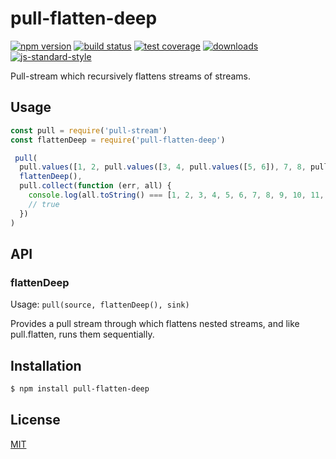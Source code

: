# pull-flatten-deep
[![npm version][2]][3] [![build status][4]][5] [![test coverage][6]][7]
[![downloads][8]][9] [![js-standard-style][10]][11]

Pull-stream which recursively flattens streams of streams.

## Usage
```js
const pull = require('pull-stream')
const flattenDeep = require('pull-flatten-deep')

 pull(
  pull.values([1, 2, pull.values([3, 4, pull.values([5, 6]), 7, 8, pull.values([9, 10, pull.values([11, 12])])])]),
  flattenDeep(),
  pull.collect(function (err, all) {
    console.log(all.toString() === [1, 2, 3, 4, 5, 6, 7, 8, 9, 10, 11, 12].toString())
    // true
  })
)
```

## API
### flattenDeep

Usage: `pull(source, flattenDeep(), sink)`

Provides a pull stream through which flattens nested streams, and like pull.flatten, runs them sequentially.

## Installation
```sh
$ npm install pull-flatten-deep
```

## License
[MIT](https://tldrlegal.com/license/mit-license)

[1]: https://nodejs.org/api/documentation.html#documentation_stability_index
[2]: https://img.shields.io/npm/v/pull-flatten-deep.svg?style=flat-square
[3]: https://npmjs.org/package/pull-flatten-deep
[4]: https://img.shields.io/travis/JDvorak/pull-flatten-deep/master.svg?style=flat-square
[5]: https://travis-ci.org/JDvorak/pull-flatten-deep
[6]: https://img.shields.io/codecov/c/github/JDvorak/pull-flatten-deep/master.svg?style=flat-square
[7]: https://codecov.io/github/JDvorak/pull-flatten-deep
[8]: http://img.shields.io/npm/dm/pull-flatten-deep.svg?style=flat-square
[9]: https://npmjs.org/package/pull-flatten-deep
[10]: https://img.shields.io/badge/code%20style-standard-brightgreen.svg?style=flat-square
[11]: https://github.com/feross/standard
